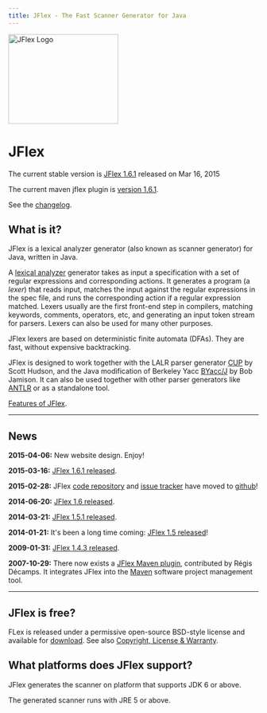 ```yaml
---
title: JFlex - The Fast Scanner Generator for Java
---
```


<div class="container front">
  <div class="row">
    <div class="col-sm-4"><img src="jflex-black.png" alt="JFlex Logo" width=221 height=180/></div>
    <div class="col-sm-8">

# JFlex

The current stable version is [JFlex 1.6.1][9] released on Mar 16, 2015

The current maven jflex plugin is [version 1.6.1][9].

See the [changelog](history.html).
    </div>
  </div>
</div>

## What is it?

JFlex is a lexical analyzer generator (also known as scanner generator) for
Java, written in Java.

A [lexical analyzer](https://en.wikipedia.org/wiki/Lexical_analysis)
generator takes as input a specification with a set of
regular expressions and corresponding actions. It generates a program (a
*lexer*) that reads input, matches the input against the regular expressions in
the spec file, and runs the corresponding action if a regular expression
matched. Lexers usually are the first front-end step in compilers, matching
keywords, comments, operators, etc, and generating an input token stream for
parsers. Lexers can also be used for many other purposes.

JFlex lexers are based on deterministic finite automata (DFAs).
They are fast, without expensive backtracking.

JFlex is designed to work together with the LALR parser generator
[CUP](http://www.cs.princeton.edu/~appel/modern/java/CUP/) by Scott Hudson, 
and the Java modification of Berkeley Yacc
[BYacc/J](http://byaccj.sourceforge.net/) by Bob Jamison.
It can also be used together with other parser generators like
[ANTLR](http://www.antlr.org/) or as a standalone tool.

[Features of JFlex](features.html).

----------------------------

## News

**2015-04-06:** New website design. Enjoy!

**2015-03-16:** [JFlex 1.6.1 released](history.html#jflex-1.6.1).

**2015-02-28:** JFlex [code repository][1] and [issue tracker][2] have moved to [github][0]!

**2014-06-20:** [JFlex 1.6 released](history.html#jflex-1.6.0).

**2014-03-21:** [JFlex 1.5.1 released](history.html#jflex-1.5.1).

**2014-01-21:** It's been a long time coming: [JFlex 1.5 released](history.html#jflex-1.5.0)!

**2009-01-31:** [JFlex 1.4.3 released](jflex-1.4.3). 

**2007-10-29:** There now exists a [JFlex Maven plugin][3], contributed by
Régis Décamps. It integrates JFlex into the [Maven](http://maven.apache.org/)
software project management tool.


----------------------------

## JFlex is free?
FLex is released under a permissive open-source BSD-style license and available for [download](download.html). See also [Copyright, License & Warranty](copying.html). 



## What platforms does JFlex support?

JFlex generates the scanner on platform that supports JDK 6 or above.

The generated scanner runs with JRE 5 or above.


[0]: https://github.com/jflex-de/
[1]: https://github.com/jflex-de/jflex/
[2]: https://github.com/jflex-de/jflex/issues/
[3]: http://jflex.sourceforge.net/jflex-maven-plugin/
[9]: /download.html
